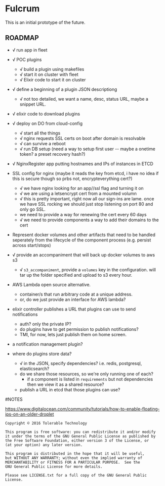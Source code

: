 # Fulcrum

This is an initial prototype of the future.  

## ROADMAP

* √ run app in fleet

* √ POC plugins
  * √ build a plugin using makefiles
  * √ start it on cluster with fleet
  * √ Elixir code to start it on cluster

* √ define a beginning of a plugin JSON descriptiong
  * √ not too detailed, we want a name, desc, status URL, maybe a snippet URL.

* √ elixir code to download plugins

* √ deploy on DO from cloud-config
  * √ start all the things
  * √ nginx requests SSL certs on boot after domain is resolvable
  * √ can survive a reboot
  * √ run DB setup (need a way to setup first user -- maybe a onetime token? a preset recovery hash?)

* √ NginxRegister app putting hostnames and IPs of instances in ETCD

* SSL config for nginx (maybe it reads the key from etcd, i have no idea if this is secure though so prbs not, encrypteverything cert?)
  * √ we have nginx looking for an app/<name>/ssl flag and turning it on
  * √ we are using a letsencrypt cert from a mounted volumn
  * √ this is pretty important, right now all our sign-ins are lame. once we have
      SSL rocking we should just stop listening on port 80 and only go SSL.
  * we need to provide a way for renewing the cert every 60 days
  * √ we need to provide components a way to add their domains to the cert

* Represent docker volumes and other artifacts that need to be handled seperately
  from the lifecycle of the component process (e.g. persist across start/stops)

* √ provide an accompaniment that will back up docker volumes to aws s3
  * √ `s3_accompaniment`, provide a `volumes` key in the configuration. will
      tar up the folder specified and upload to s3 every hour.

* AWS Lambda open source alternative.
  * container/s that run arbitrary code at a unique address.
  * or, do we just provide an interface for AWS lambda?

* elixir controller publishes a URL that plugins can use to send notifications
  * auth? only the private IP?
  * do plugins have to get permission to publish notifications?
  * TMI, for now, lets just publish them on home screen.

* a notification management plugin?

* where do plugins store data?
  * √ in the JSON, specify dependencies? i.e. redis, postgresql, elasticsearch?
  * do we share those resources, so we're only running one of each?
    * if a component is listed in `requirements` but not dependencies then we
      view it as a shared resource?
  * publish a URL in etcd that those plugins can use?

#NOTES

https://www.digitalocean.com/community/tutorials/how-to-enable-floating-ips-on-an-older-droplet

```
Copyright © 2016 Tolerable Technology

This program is free software: you can redistribute it and/or modify
it under the terms of the GNU General Public License as published by
the Free Software Foundation, either version 3 of the License, or
(at your option) any later version.

This program is distributed in the hope that it will be useful,
but WITHOUT ANY WARRANTY; without even the implied warranty of
MERCHANTABILITY or FITNESS FOR A PARTICULAR PURPOSE.  See the
GNU General Public License for more details.

Please see LICENSE.txt for a full copy of the GNU General Public License.
```

